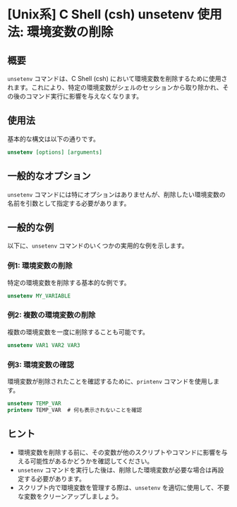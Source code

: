 # [Unix系] C Shell (csh) unsetenv 使用法: 環境変数の削除

## 概要
`unsetenv` コマンドは、C Shell (csh) において環境変数を削除するために使用されます。これにより、特定の環境変数がシェルのセッションから取り除かれ、その後のコマンド実行に影響を与えなくなります。

## 使用法
基本的な構文は以下の通りです。

```csh
unsetenv [options] [arguments]
```

## 一般的なオプション
`unsetenv` コマンドには特にオプションはありませんが、削除したい環境変数の名前を引数として指定する必要があります。

## 一般的な例
以下に、`unsetenv` コマンドのいくつかの実用的な例を示します。

### 例1: 環境変数の削除
特定の環境変数を削除する基本的な例です。

```csh
unsetenv MY_VARIABLE
```

### 例2: 複数の環境変数の削除
複数の環境変数を一度に削除することも可能です。

```csh
unsetenv VAR1 VAR2 VAR3
```

### 例3: 環境変数の確認
環境変数が削除されたことを確認するために、`printenv` コマンドを使用します。

```csh
unsetenv TEMP_VAR
printenv TEMP_VAR  # 何も表示されないことを確認
```

## ヒント
- 環境変数を削除する前に、その変数が他のスクリプトやコマンドに影響を与える可能性があるかどうかを確認してください。
- `unsetenv` コマンドを実行した後は、削除した環境変数が必要な場合は再設定する必要があります。
- スクリプト内で環境変数を管理する際は、`unsetenv` を適切に使用して、不要な変数をクリーンアップしましょう。
